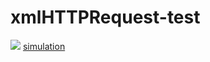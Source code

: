 # xmlHTTPRequest-test
<img src = "https://cdn-icons-png.flaticon.com/512/460/460673.png"/>
<a href="https://pdg0526.tistory.com/12">simulation</a>
